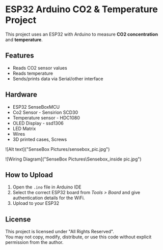 # ESP32 Arduino CO2 & Temperature Project

This project uses an ESP32 with Arduino to measure **CO2 concentration** and **temperature**.

## Features
- Reads CO2 sensor values
- Reads temperature
- Sends/prints data via Serial/other interface

## Hardware
- ESP32 SenseBoxMCU
- Co2 Sensor - Sensirion SCD30 
- Temperature sensor -  HDC1080
- OLED Display - ssd1306 
- LED Matrix
- Wires
- 3D printed cases, Screws

![Alt text]("SenseBox Pictures/sensebox_pic.jpg")

![Wiring Diagram]("SenseBox Pictures\Sensebox_inside pic.jpg")

## How to Upload
1. Open the `.ino` file in Arduino IDE
2. Select the correct ESP32 board from *Tools > Board* and give authentication details for the WiFi.
3. Upload to your ESP32

## License
This project is licensed under "All Rights Reserved".  
You may not copy, modify, distribute, or use this code without explicit permission from the author.

